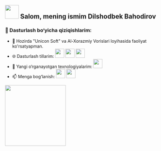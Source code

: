 ## <img src="https://media3.giphy.com/media/v1.Y2lkPTc5MGI3NjExMmdqc3U2M2x0cGE0ZnBucXdjaHAzc2Y3Yno5dnA3OXhmcTU0ZWljMyZlcD12MV9pbnRlcm5hbF9naWZfYnlfaWQmY3Q9cw/m0dmKBkncVETJv2h0S/giphy.gif" width="45px"> Salom, mening ismim Dilshodbek Bahodirov
### 🚀 Dasturlash bo‘yicha qiziqishlarim:
- 🔭 Hozirda "Unicon Soft" va Al-Xorazmiy Vorislari loyihasida faoliyat ko'rsatyapman.
- 🌐 Dasturlash tillarim: <img src="https://media0.giphy.com/media/v1.Y2lkPTc5MGI3NjExY3B4MmVoNDIyZDYycXBsYXNvNGt6dDRyOWlsZHRoNXh3b2V0cTljbyZlcD12MV9pbnRlcm5hbF9naWZfYnlfaWQmY3Q9cw/XAxylRMCdpbEWUAvr8/giphy.gif" height="30px"> <img src="https://media4.giphy.com/media/v1.Y2lkPTc5MGI3NjExc3JwYTc1ZDlxN3lxZXBrZWJheHA0eG5uZm12dXJxbGgzeTgza21pZCZlcD12MV9pbnRlcm5hbF9naWZfYnlfaWQmY3Q9cw/fsEaZldNC8A1PJ3mwp/giphy.gif" 
height="30px"> <img src="https://media2.giphy.com/media/v1.Y2lkPTc5MGI3NjExaWYweTN6MWpsMGlqa3hsYmhvODY3bnplaXNxb2x2cmg4ODNqbXAydyZlcD12MV9pbnRlcm5hbF9naWZfYnlfaWQmY3Q9cw/ln7z2eWriiQAllfVcn/giphy.gif" height="30px">
- 🌱 Yangi o‘rganayotgan texnologiyalarim: <img src="https://media4.giphy.com/media/v1.Y2lkPTc5MGI3NjExY3Azd2xuZzBtOTN2eDVlMHZzYmV1ejl5a3luMDI1ZXJoeWJjMWJwdiZlcD12MV9pbnRlcm5hbF9naWZfYnlfaWQmY3Q9cw/eNAsjO55tPbgaor7ma/giphy.gif" height="30px">
- 📫 Menga bog‘lanish:   <a href="https://t.me/Dilshod_2636
"><img src="https://media0.giphy.com/media/v1.Y2lkPTc5MGI3NjExd3c1OXF3czgzdGJ6Y2cweWw1cm14cXo2OG5taHM5cXlyaTV6b3ZkOCZlcD12MV9pbnRlcm5hbF9naWZfYnlfaWQmY3Q9cw/DUXzmdy2naQa0UTtNn/giphy.gif" height="30px"></a>  <a href="https://www.instagram.com/bohodirov.dilshod"><img src="https://media4.giphy.com/media/v1.Y2lkPTc5MGI3NjExYThveTczZXZzMnR2NGRsMDk4eTI5a2R5a3NqOHNuOGp6dW53OWxjbyZlcD12MV9pbnRlcm5hbF9naWZfYnlfaWQmY3Q9cw/eTtXHP8CyQHHa4M8EM/giphy.gif" height="30px"></a>



<img src="https://media4.giphy.com/media/v1.Y2lkPTc5MGI3NjExanF3OTg5NDdhbzdsNHBkYWNtYzNxeGowZHBwdW1ocTE4emh4Y2g3eCZlcD12MV9pbnRlcm5hbF9naWZfYnlfaWQmY3Q9dHM/3SL41WtN5l9DNdPJGs/giphy.gif" width=200px>
